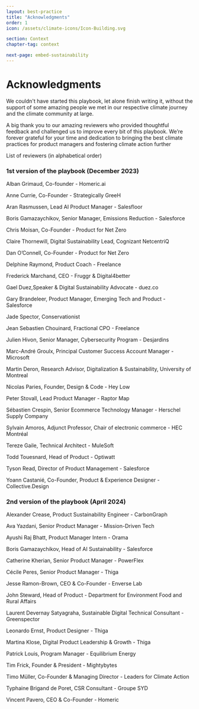 ```yaml
---
layout: best-practice
title: "Acknowledgments"
order: 1
icon: /assets/climate-icons/Icon-Building.svg

section: Context
chapter-tag: context

next-page: embed-sustainability
---
```


# Acknowledgments

We couldn't have started this playbook, let alone finish writing it, without the support of some amazing people we met in our respective climate journey and the climate community at large.

A big thank you to our amazing reviewers who provided thoughtful feedback and challenged us to improve every bit of this playbook. We’re forever grateful for your time and dedication to bringing the best climate practices for product managers and fostering climate action further

List of reviewers (in alphabetical order)

### 1st version of the playbook (December 2023)

Alban Grimaud, Co-founder - Homeric.ai

Anne Currie, Co-Founder - Strategically GreeH

Aran Rasmussen, Lead AI Product Manager - Salesfloor

Boris Gamazaychikov, Senior Manager, Emissions Reduction - Salesforce

Chris Moisan, Co-Founder - Product for Net Zero

Claire Thornewill, Digital Sustainability Lead, Cognizant NetcentriQ

Dan O’Connell, Co-Founder - Product for Net Zero

Delphine Raymond, Product Coach - Freelance

Frederick Marchand, CEO - Fruggr & Digital4better

Gael Duez,Speaker & Digital Sustainability Advocate - duez.co

Gary Brandeleer, Product Manager, Emerging Tech and Product - Salesforce

Jade Spector, Conservationist

Jean Sebastien Chouinard, Fractional CPO - Freelance

Julien Hivon, Senior Manager, Cybersecurity Program - Desjardins

Marc-André Groulx, Principal Customer Success Account Manager - Microsoft

Martin Deron, Research Advisor, Digitalization & Sustainability, University of Montreal

Nicolas Paries, Founder, Design & Code - Hey Low

Peter Stovall, Lead Product Manager - Raptor Map

Sébastien Crespin, Senior Ecommerce Technology Manager - Herschel Supply Company

Sylvain Amoros, Adjunct Professor, Chair of electronic commerce - HEC Montréal

Tereze Gaile, Technical Architect - MuleSoft

Todd Touesnard, Head of Product - Optiwatt

Tyson Read, Director of Product Management - Salesforce

Yoann Castanié, Co-Founder, Product & Experience Designer - Collective.Design

### 2nd version of the playbook (April 2024)

Alexander Crease, Product Sustainability Engineer - CarbonGraph

Ava Yazdani, Senior Product Manager - Mission-Driven Tech

Ayushi Raj Bhatt, Product Manager Intern - Orama

Boris Gamazaychikov, Head of AI Sustainability - Salesforce

Catherine Kherian, Senior Product Manager - PowerFlex

Cécile Peres, Senior Product Manager - Thiga

Jesse Ramon-Brown, CEO & Co-Founder - Enverse Lab

John Steward, Head of Product - Department for Environment Food and Rural Affairs

Laurent Devernay Satyagraha, Sustainable Digital Technical Consultant - Greenspector

Leonardo Ernst, Product Designer - Thiga

Martina Klose, Digital Product Leadership & Growth - Thiga

Patrick Louis, Program Manager - Equilibrium Energy

Tim Frick, Founder & President - Mightybytes

Timo Müller, Co-Founder & Managing Director - Leaders for Climate Action

Typhaine Brigand de Poret, CSR Consultant - Groupe SYD

Vincent Pavero, CEO & Co-Founder - Homeric